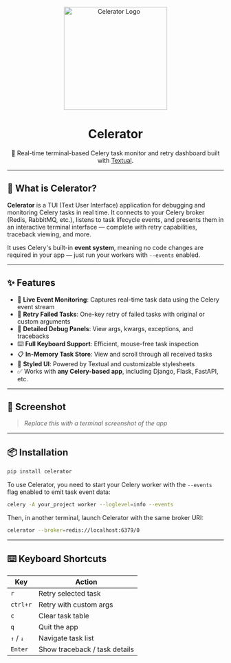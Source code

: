<p align="center">
  <img src="https://raw.githubusercontent.com/f4rih/celerator/refs/heads/main/celerator_logo.png" alt="Celerator Logo" width="240"/>
</p>

<h1 align="center">Celerator</h1>
<p align="center">
  🔧 Real-time terminal-based Celery task monitor and retry dashboard built with <a href="https://github.com/Textualize/textual">Textual</a>.
</p>

---

## 🚀 What is Celerator?

**Celerator** is a TUI (Text User Interface) application for debugging and monitoring Celery tasks in real time. It connects to your Celery broker (Redis, RabbitMQ, etc.), listens to task lifecycle events, and presents them in an interactive terminal interface — complete with retry capabilities, traceback viewing, and more.

It uses Celery's built-in **event system**, meaning no code changes are required in your app — just run your workers with `--events` enabled.

---

## ✨ Features

- 📡 **Live Event Monitoring**: Captures real-time task data using the Celery event stream
- 🔁 **Retry Failed Tasks**: One-key retry of failed tasks with original or custom arguments
- 🧠 **Detailed Debug Panels**: View args, kwargs, exceptions, and tracebacks
- ⌨️ **Full Keyboard Support**: Efficient, mouse-free task inspection
- 📋 **In-Memory Task Store**: View and scroll through all received tasks
- 🎨 **Styled UI**: Powered by Textual and customizable stylesheets
- ✅ Works with **any Celery-based app**, including Django, Flask, FastAPI, etc.

---

## 📸 Screenshot

> _Replace this with a terminal screenshot of the app_

---

## 📦 Installation

```bash
pip install celerator
```

To use Celerator, you need to start your Celery worker with the `--events` flag enabled to emit task event data:

```bash
celery -A your_project worker --loglevel=info --events
```

Then, in another terminal, launch Celerator with the same broker URI:

```bash
celerator --broker=redis://localhost:6379/0
```


---

## ⌨️ Keyboard Shortcuts

| Key        | Action                        |
|------------|-------------------------------|
| `r`        | Retry selected task           |
| `ctrl+r`   | Retry with custom args        |
| `c`        | Clear task table              |
| `q`        | Quit the app                  |
| `↑` / `↓`  | Navigate task list            |
| `Enter`    | Show traceback / task details |